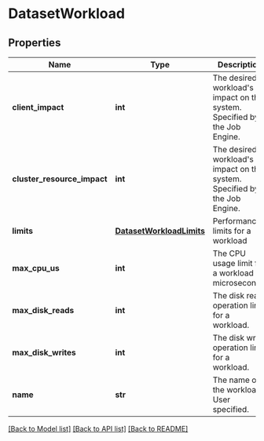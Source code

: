 # DatasetWorkload

## Properties
Name | Type | Description | Notes
------------ | ------------- | ------------- | -------------
**client_impact** | **int** | The desired workload&#39;s impact on the system. Specified by the Job Engine. | [optional] 
**cluster_resource_impact** | **int** | The desired workload&#39;s impact on the system. Specified by the Job Engine. | [optional] 
**limits** | [**DatasetWorkloadLimits**](DatasetWorkloadLimits.md) | Performance limits for a workload | [optional] 
**max_cpu_us** | **int** | The CPU usage limit for a workload in microseconds. | [optional] 
**max_disk_reads** | **int** | The disk read operation limit for a workload. | [optional] 
**max_disk_writes** | **int** | The disk write operation limit for a workload. | [optional] 
**name** | **str** | The name of the workload. User specified. | [optional] 

[[Back to Model list]](../README.md#documentation-for-models) [[Back to API list]](../README.md#documentation-for-api-endpoints) [[Back to README]](../README.md)


